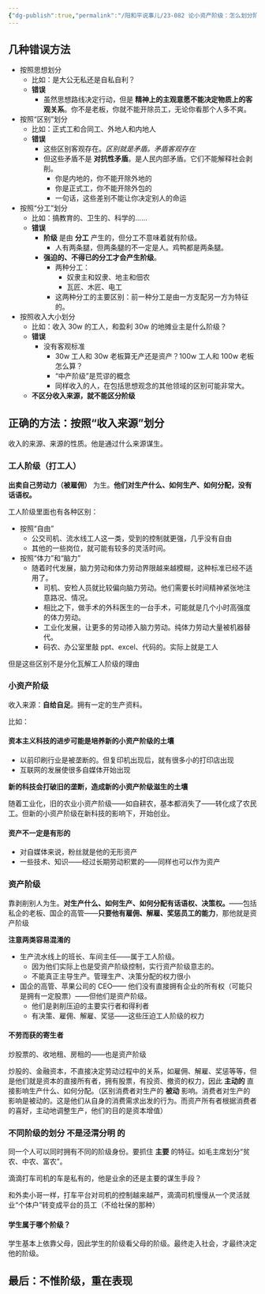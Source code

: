 ```yaml
---
{"dg-publish":true,"permalink":"/阳和平说事儿/23-082 论小资产阶级：怎么划分阶级？/"}
---
```



## 几种错误方法
- 按照思想划分
	- 比如：是大公无私还是自私自利？
	- **错误**
		- 虽然思想路线决定行动，但是 **精神上的主观意愿不能决定物质上的客观关系**。你不是老板，你就不能开除员工，无论你看那个人多不爽。
- 按照“区别”划分
	- 比如：正式工和合同工、外地人和内地人
	- **错误**
		- 这些区别客观存在。*区别就是矛盾。矛盾客观存在*
		- 但这些矛盾不是 **对抗性矛盾**。是人民内部矛盾。它们不能解释社会剥削。
			- 你是内地的，你不能开除外地的
			- 你是正式工，你不能开除外包的
			- 一句话，这些差别不能让你决定别人的命运
- 按照“分工”划分
	- 比如：搞教育的、卫生的、科学的……
	- **错误**
		- **阶级** 是由 **分工** 产生的，但分工不意味着就有阶级。
			- 人有两条腿，但两条腿的不一定是人。鸡鸭都是两条腿。
		- **强迫的、不得已的分工才会产生阶级**。
			- 两种分工：
				- 奴隶主和奴隶、地主和佃农
				- 瓦匠、木匠、电工
			- 这两种分工的主要区别：前一种分工是由一方支配另一方为特征的。
- 按照收入大小划分
	- 比如：收入 30w 的工人，和盈利 30w 的地摊业主是什么阶级？
	- **错误**
		- 没有客观标准
			- 30w 工人和 30w 老板算无产还是资产？100w 工人和 100w 老板怎么算？
			- “中产阶级”是荒谬的概念
			- 同样收入的人，在包括思想观念的其他领域的区别可能非常大。
	- **不区分收入来源，就不能区分阶级**

## 正确的方法：按照“收入来源”划分

收入的来源、来源的性质。他是通过什么来源谋生。



### 工人阶级（打工人）

**出卖自己劳动力（被雇佣）** 为生。**他们对生产什么、如何生产、如何分配，没有话语权。**

工人阶级里面也有各种区别：
- 按照“自由”
	- 公交司机、流水线工人这一类，受到的控制就更强，几乎没有自由
	- 其他的一些岗位，就可能有较多的灵活时间。
- 按照“体力”和“脑力”
	- 随着时代发展，脑力劳动和体力劳动界限越来越模糊，这种标准已经不适用了。
		- 司机、安检人员就比较偏向脑力劳动。他们需要长时间精神紧张地注意路况、情况。
		- 相比之下，做手术的外科医生的一台手术，可能就是几个小时高强度的体力劳动。
		- 工业化发展，让更多的劳动掺入脑力劳动。纯体力劳动大量被机器替代。
		- 码农、办公室里敲 ppt、excel、代码的。实际上就是工人

但是这些区别不是分化瓦解工人阶级的理由

### 小资产阶级

收入来源：**自给自足**。拥有一定的生产资料。

比如：

####  资本主义科技的进步可能是培养新的小资产阶级的土壤
- 以前印刷行业是被垄断的。但复印机出现后，就有很多小的打印店出现
- 互联网的发展使很多自媒体开始出现

**新的科技会打破旧的垄断，造成新的小资产阶级滋生的土壤**

随着工业化，旧的农业小资产阶级——如自耕农，基本都消失了——转化成了农民工。但新的小资产阶级在新科技的影响下，开始创业。

#### 资产不一定是有形的
- 对自媒体来说，粉丝就是他的无形资产
- 一些技术、知识——经过长期劳动积累的——同样也可以作为资产

### 资产阶级

靠剥削别人为生。**对生产什么、如何生产、如何分配有话语权、决策权。**——包括私企的老板、国企的高管——**只要他有雇佣、解雇、奖惩员工的能力**，那他就是资产阶级

**注意两类容易混淆的**
- 生产流水线上的班长、车间主任——属于工人阶级。
	- 因为他们实际上也是受资产阶级控制，实行资产阶级意志的。
	- 不能真正主导生产。管理生产、决策分配的权力很小
- 国企的高管、苹果公司的 CEO—— 他们没有直接拥有企业的所有权（可能只是拥有一定股票）——但他们是资产阶级。
	- 他们是剥削压迫的主要实行者和得利者
	- 有决策、雇佣、解雇、奖惩——这些压迫工人阶级的权力

#### 不劳而获的寄生者

炒股票的、收地租、房租的——也是资产阶级

炒股的、金融资本，不直接决定劳动过程中的关系，如雇佣、解雇、奖惩等等，但是他们就是资本的直接所有者，拥有股票，有投资、撤资的权力，因此 **主动的** 直接影响生产什么、如何分配。（区别消费者对生产的 **被动** 影响。消费者对生产的影响是被动的。这是他们从自身的消费需求出发的行为。而资产所有者根据消费者的喜好，主动地调整生产，他们的目的是资本增值）

### 不同阶级的划分 不是泾渭分明 的

同一个人可以同时拥有不同的阶级身份。要抓住 **主要** 的特征。如毛主席划分“贫农、中农、富农”。

滴滴打车司机的车是私有的，他是业余的还是主要的谋生手段？

和外卖小哥一样，打车平台对司机的控制越来越严，滴滴司机慢慢从一个灵活就业“个体户”转变成平台的员工（不给社保的那种）

#### 学生属于哪个阶级？

学生基本上依靠父母，因此学生的阶级看父母的阶级。最终走入社会，才最终决定他的阶级。

## 最后：不惟阶级，重在表现

